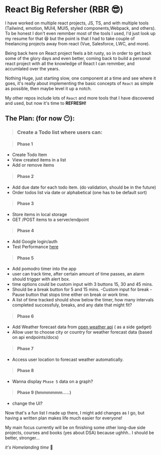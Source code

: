 # React Big Refersher (RBR 😎)

I have worked on multiple react projects, JS, TS, and with multiple tools (Tailwind, emotion, MUI4, MUI5, styled components,Webpack, and others).
To be honest I don't even remmber most of the tools I used, I'd just look up my resume for that 😆 but the point is that I had to take couple of freelancing projects away from react (Vue, Salesforce, LWC, and more).

Being back here on React project feels a bit rusty, so in order to get back some of the glory days and even better, coming back to build a personal react project with all the knowledge of React I can remmber, and accumlated over the years.

Nothing Huge, just starting slow, one component at a time and see where it goes, it's really about implementing the basic concepts of `React` as simple as possible, then maybe level it up a notch.

My other repos include lots of `React` and more tools that I have discovered and used, but now it's time to <strong>REFRESH!</strong>

## The Plan: (for now 😶):

> ### Create a Todo list where users can:

> #### Phase 1

-   Create Todo Item
-   View created items in a list
-   Add or remove items

> #### Phase 2

-   Add due date for each todo item. (do validation, should be in the future)
-   Order todos list via date or alphabetical (one has to be default sort)

> #### Phase 3

-   Store items in local storage
-   GET /POST items to a server/endpoint

> #### Phase 4

-   Add Google login/auth
-   Test Performance [here](https://pagespeed.web.dev/)

> #### Phase 5

-   Add pomodro timer into the app
-   user can track time, after certain amount of time passes, an alarm should trigger with alert box.
-   time options could be custom input with 3 buttons 15, 30 and 45 mins.
-   Should be a break button for 5 and 15 mins.
    -Custom input for break
    -Pause button that stops time either on break or work time.
-   A list of time tracked should show below the timer, how many intervals completed successfuly, breaks, and any date that might fit?

> #### Phase 6

-   Add Weather forecast data from [open weather api](https://openweathermap.org/api) ( as a side gadget)
-   Allow user to choose city or country for weather forecast data (based on api endpoints/docs)

> #### Phase 7

-   Access user location to forecast weather automatically.

> #### Phase 8

-   Wanna display `Phase 5` data on a graph?

> #### Phase 9 (hmmmmmm.....)

-   change the UI?

Now that's a fun list I made up there, I might add changes as I go, but having a written plan makes life much easier for everyone!

My main focus currently will be on finishing some other long-due side projects, courses and books (yes about DSA) because ughhh.. I should be better, stronger...

_it's Homelanding time_ 🦸
